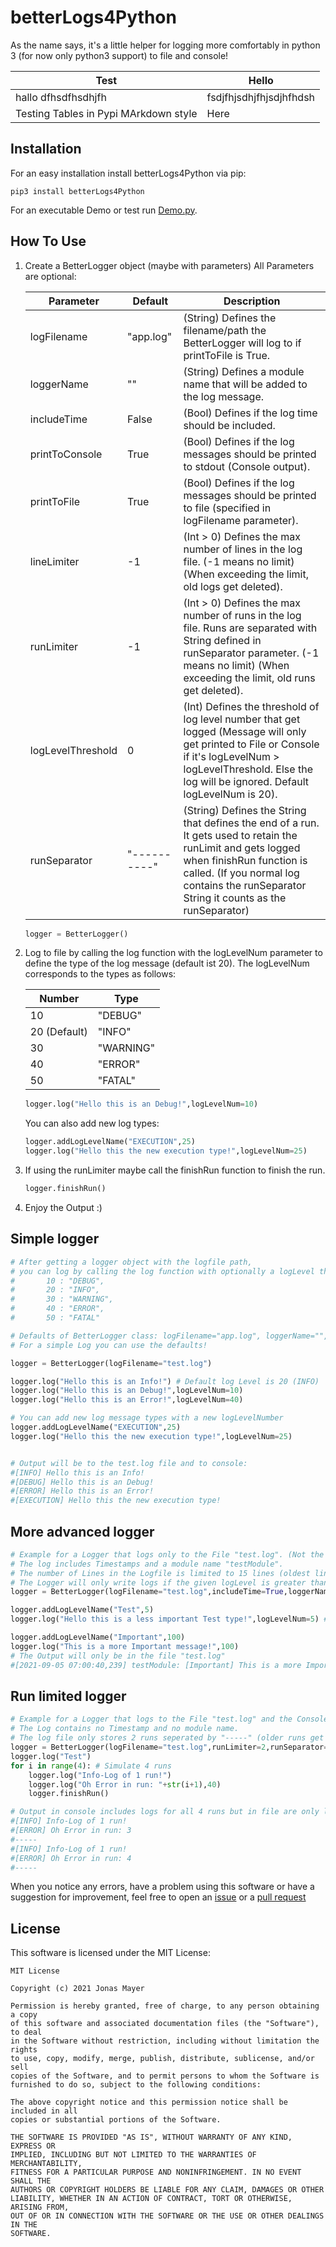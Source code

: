 # betterLogs4Python
As the name says, it's a little helper for logging more comfortably in python 3 (for now only python3 support) to file and console!


Test                                  | Hello
--------------------------------------|------------------------
hallo dfhsdfhsdhjfh                   | fsdjfhjsdhjfhjsdjhfhdsh
Testing Tables in Pypi MArkdown style | Here

## Installation

For an easy installation install betterLogs4Python via pip:

```
pip3 install betterLogs4Python
```

For an executable Demo or test run [Demo.py](https://github.com/JonasMayerDev/betterLogs4Python/blob/main/LICENSE).

## How To Use

1. Create a BetterLogger object (maybe with parameters)
    All Parameters are optional:
    
    Parameter          | Default       |Description
    -------------------|---------------|------------------------------------
    logFilename        |"app.log"      |(String) Defines the filename/path the BetterLogger will log to if printToFile is True.
    loggerName         |""             |(String) Defines a module name that will be added to the log message.
    includeTime        |False          |(Bool)   Defines if the log time should be included.
    printToConsole     |True           |(Bool)   Defines if the log messages should be printed to stdout (Console output).
    printToFile        |True           |(Bool)   Defines if the log messages should be printed to file (specified in logFilename parameter).
    lineLimiter        |-1             |(Int > 0) Defines the max number of lines in the log file. (-1 means no limit) (When exceeding the limit, old logs get deleted).
    runLimiter         |-1             |(Int > 0) Defines the max number of runs in the log file. Runs are separated with String defined in runSeparator parameter. (-1 means no limit) (When exceeding the limit, old runs get deleted).
    logLevelThreshold  |0              |(Int)    Defines the threshold of log level number that get logged (Message will only get printed to File or Console if it's logLevelNum > logLevelThreshold. Else the log will be ignored. Default logLevelNum is 20).
    runSeparator       |"----------"   |(String)   Defines the String that defines the end of a run. It gets used to retain the runLimit and gets logged when finishRun function is called. (If you normal log contains the runSeparator String it counts as the runSeparator)

    ```python
    logger = BetterLogger()
    ```

2. Log to file by calling the log function with the logLevelNum parameter to define the type of the log message (default ist 20).
    The logLevelNum corresponds to the types as follows:
    
    Number	    |Type  
    ------------|-------------------
    10 		    |"DEBUG"  
    20 (Default)|"INFO" 
    30 		    |"WARNING"
    40 		    |"ERROR"  
    50 		    |"FATAL"  

    ```python
    logger.log("Hello this is an Debug!",logLevelNum=10)
    ```
    You can also add new log types:
    ```python
    logger.addLogLevelName("EXECUTION",25)
    logger.log("Hello this the new execution type!",logLevelNum=25)
    ```
3. If using the runLimiter maybe call the finishRun function to finish the run.
    ```python
    logger.finishRun()
    ```
4. Enjoy the Output :)

## Simple logger
```python
# After getting a logger object with the logfile path,
# you can log by calling the log function with optionally a logLevel that defines what type of log Message it is:
#       10 : "DEBUG",
#       20 : "INFO",
#       30 : "WARNING",
#       40 : "ERROR",
#       50 : "FATAL"

# Defaults of BetterLogger class: logFilename="app.log", loggerName="",includeTime=False,printToConsole=True,printToFile=True,lineLimiter=-1, runLimiter=-1, logLevelThreshold=0, runSeparator="----------"
# For a simple Log you can use the defaults!

logger = BetterLogger(logFilename="test.log")

logger.log("Hello this is an Info!") # Default log Level is 20 (INFO)
logger.log("Hello this is an Debug!",logLevelNum=10)
logger.log("Hello this is an Error!",logLevelNum=40)

# You can add new log message types with a new logLevelNumber
logger.addLogLevelName("EXECUTION",25)
logger.log("Hello this the new execution type!",logLevelNum=25)


# Output will be to the test.log file and to console:
#[INFO] Hello this is an Info!
#[DEBUG] Hello this is an Debug!
#[ERROR] Hello this is an Error!
#[EXECUTION] Hello this the new execution type!

```
## More advanced logger
```python
# Example for a Logger that logs only to the File "test.log". (Not the Console!)
# The log includes Timestamps and a module name "testModule". 
# The number of Lines in the Logfile is limited to 15 lines (oldest lines get removed when exceded!).
# The Logger will only write logs if the given logLevel is greater than 10 (10 is not included)  
logger = BetterLogger(logFilename="test.log",includeTime=True,loggerName="testModule",printToConsole=False,printToFile=True,lineLimiter=15,logLevelThreshold=5)

logger.addLogLevelName("Test",5)
logger.log("Hello this is a less important Test type!",logLevelNum=5) # Won't get printed because the logLevel is not greater than the logLevelThreshold (5)

logger.addLogLevelName("Important",100)
logger.log("This is a more Important message!",100)
# The Output will only be in the file "test.log"
#[2021-09-05 07:00:40,239] testModule: [Important] This is a more Important message!
```

## Run limited logger 
```python
# Example for a Logger that logs to the File "test.log" and the Console.
# The Log contains no Timestamp and no module name. 
# The log file only stores 2 runs seperated by "-----" (older runs get deleted)
logger = BetterLogger(logFilename="test.log",runLimiter=2,runSeparator="-----")
logger.log("Test")
for i in range(4): # Simulate 4 runs
    logger.log("Info-Log of 1 run!")
    logger.log("Oh Error in run: "+str(i+1),40)
    logger.finishRun()

# Output in console includes logs for all 4 runs but in file are only logs for run 3 and 4 (last 2 runs):
#[INFO] Info-Log of 1 run!
#[ERROR] Oh Error in run: 3
#-----
#[INFO] Info-Log of 1 run!
#[ERROR] Oh Error in run: 4
#-----
```

When you notice any errors, have a problem using this software or have a suggestion for improvement, feel free to open an [issue](https://github.com/JonasMayerDev/betterLogs4Python/issues) or a [pull request](https://github.com/JonasMayerDev/betterLogs4Python/pulls) 

## License
This software is licensed under the MIT License:
```
MIT License

Copyright (c) 2021 Jonas Mayer

Permission is hereby granted, free of charge, to any person obtaining a copy
of this software and associated documentation files (the "Software"), to deal
in the Software without restriction, including without limitation the rights
to use, copy, modify, merge, publish, distribute, sublicense, and/or sell
copies of the Software, and to permit persons to whom the Software is
furnished to do so, subject to the following conditions:

The above copyright notice and this permission notice shall be included in all
copies or substantial portions of the Software.

THE SOFTWARE IS PROVIDED "AS IS", WITHOUT WARRANTY OF ANY KIND, EXPRESS OR
IMPLIED, INCLUDING BUT NOT LIMITED TO THE WARRANTIES OF MERCHANTABILITY,
FITNESS FOR A PARTICULAR PURPOSE AND NONINFRINGEMENT. IN NO EVENT SHALL THE
AUTHORS OR COPYRIGHT HOLDERS BE LIABLE FOR ANY CLAIM, DAMAGES OR OTHER
LIABILITY, WHETHER IN AN ACTION OF CONTRACT, TORT OR OTHERWISE, ARISING FROM,
OUT OF OR IN CONNECTION WITH THE SOFTWARE OR THE USE OR OTHER DEALINGS IN THE
SOFTWARE.
```
